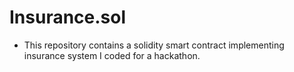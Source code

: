 # Insurance.sol

- This repository contains a solidity smart contract implementing insurance system I coded for a hackathon.